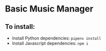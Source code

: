 # Basic Music Manager

## To install:

* Install Python dependencies: `pipenv install`
* Install Javascript dependencies: `npm i`
